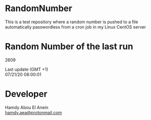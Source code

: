 # RandomNumber    
This is a test repository where a random number is pushed to a file automatically passwordless from a cron job in my Linux CentOS server    
# Random Number of the last run   
2609
      
Last update (GMT +1)    
07/21/20 08:00:01
# Developer    
Hamdy Abou El Anein   
hamdy.aea@protonmail.com
